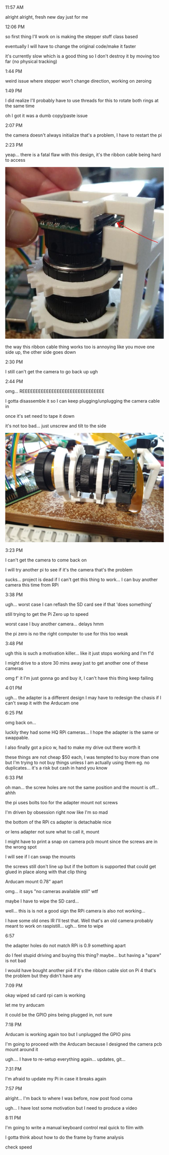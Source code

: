 11:57 AM

alright alright, fresh new day just for me

12:06 PM

so first thing I'll work on is making the stepper stuff class based

eventually I will have to change the original code/make it faster

it's currently slow which is a good thing so I don't destroy it by moving too far (no physical tracking)

1:44 PM

weird issue where stepper won't change direction, working on zeroing

1:49 PM

I did realize I'll probably have to use threads for this to rotate both rings at the same time

oh I got it was a dumb copy/paste issue

2:07 PM

the camera doesn't always initialize that's a problem, I have to restart the pi

2:23 PM

yeap... there is a fatal flaw with this design, it's the ribbon cable being hard to access

<img src="./images/dumb-design.JPG"/>

the way this ribbon cable thing works too is annoying like you move one side up, the other side goes down

2:30 PM

I still can't get the camera to go back up ugh

2:44 PM

omg... REEEEEEEEEEEEEEEEEEEEEEEEEEEEEEE

I gotta disassemble it so I can keep plugging/unplugging the camera cable in

once it's set need to tape it down

it's not too bad... just unscrew and tilt to the side

<img src="./images/reeeee-cable.JPG"/>

3:23 PM

I can't get the camera to come back on

I will try another pi to see if it's the camera that's the problem

sucks... project is dead if I can't get this thing to work... I can buy another camera this time from RPi

3:38 PM

ugh... worst case I can reflash the SD card see if that 'does something'

still trying to get the Pi Zero up to speed

worst case I buy another camera... delays hmm

the pi zero is no the right computer to use for this too weak

3:48 PM

ugh this is such a motivation killer... like it just stops working and I'm f'd

I might drive to a store 30 mins away just to get another one of these cameras

omg f' it I'm just gonna go and buy it, I can't have this thing keep failing

4:01 PM

ugh... the adapter is a different design I may have to redesign the chasis if I can't swap it with the Arducam one

6:25 PM

omg back on...

luckily they had some HQ RPi cameras... I hope the adapter is the same or swappable.

I also finally got a pico w, had to make my drive out there worth it

these things are not cheap $50 each, I was tempted to buy more than one but I'm trying to not buy things unless I am actually using them eg. no duplicates... it's a risk but cash in hand you know

6:33 PM

oh man... the screw holes are not the same position and the mount is off... ahhh

the pi uses bolts too for the adapter mount not screws

I'm driven by obsession right now like I'm so mad

the bottom of the RPi cs adapter is detachable nice

or lens adapter not sure what to call it, mount

I might have to print a snap on camera pcb mount since the screws are in the wrong spot

I will see if I can swap the mounts

the screws still don't line up but if the bottom is supported that could get glued in place along with that clip thing

Arducam mount 0.78" apart

omg... it says "no cameras available still" wtf

maybe I have to wipe the SD card...

well... this is is not a good sign the RPi camera is also not working...

I have some old ones IR I'll test that. Well that's an old camera probably meant to work on raspistill... ugh... time to wipe

6:57

the adapter holes do not match RPi is 0.9 something apart

do I feel stupid driving and buying this thing? maybe... but having a "spare" is not bad

I would have bought another pi4 if it's the ribbon cable slot on Pi 4 that's the problem but they didn't have any

7:09 PM

okay wiped sd card rpi cam is working

let me try arducam

it could be the GPIO pins being plugged in, not sure

7:18 PM

Arducam is working again too but I unplugged the GPIO pins

I'm going to proceed with the Arducam because I designed the camera pcb mount around it

ugh.... I have to re-setup everything again... updates, git...

7:31 PM

I'm afraid to update my Pi in case it breaks again

7:57 PM

alright... I'm back to where I was before, now post food coma

ugh... I have lost some motivation but I need to produce a video

8:11 PM

I'm going to write a manual keyboard control real quick to film with

I gotta think about how to do the frame by frame analysis

check speed
